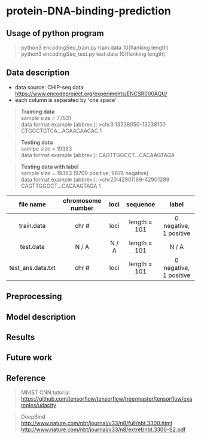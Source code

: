 protein-DNA-binding-prediction
===
## Usage of python program
> python3 encodingSeq_train.py train.data 10(flanking length) <br/>
> python3 encodingSeq_test.py test.data 10(flanking length)


## Data description
* data source: CHIP-seq data https://www.encodeproject.org/experiments/ENCSR000AQU/
* each column is separated by 'one space'

> **Training data**  <br/>
> sample size = 77531 <br/>
> data format example (abbrev.): >chr3:13238050-13238150 CTGGCTGTCA...AGAAGAACAC 1

> **Testing data** <br/>
> samlpe size = 19383 <br/>
> data format example (abbrev.): CAGTTGGCCT...CACAAGTAGA

> **Testing data with label** <br/>
> sample size = 19383 (9709 positive, 9674 negative) <br/>
> data format example (abbrev.): >chr20:42901189-42901289 CAGTTGGCCT...CACAAGTAGA 1

| file name | chromosome number | loci | sequence | label |
| :--: | :--: | :--: | :--: | :--: |
| train.data | chr # | loci | length = 101 | 0 negative, 1 positive |
| test.data | N / A| N / A | length = 101 | N / A |
| test_ans.data.txt | chr # | loci | length = 101 | 0 negative, 1 positive |

## Preprocessing


## Model description


## Results


## Future work


## Reference
> MNIST CNN tutorial <br/>
> https://github.com/tensorflow/tensorflow/tree/master/tensorflow/examples/udacity

> DeepBind <br/>
> http://www.nature.com/nbt/journal/v33/n8/full/nbt.3300.html <br/>
> http://www.nature.com/nbt/journal/v33/n8/extref/nbt.3300-S2.pdf
